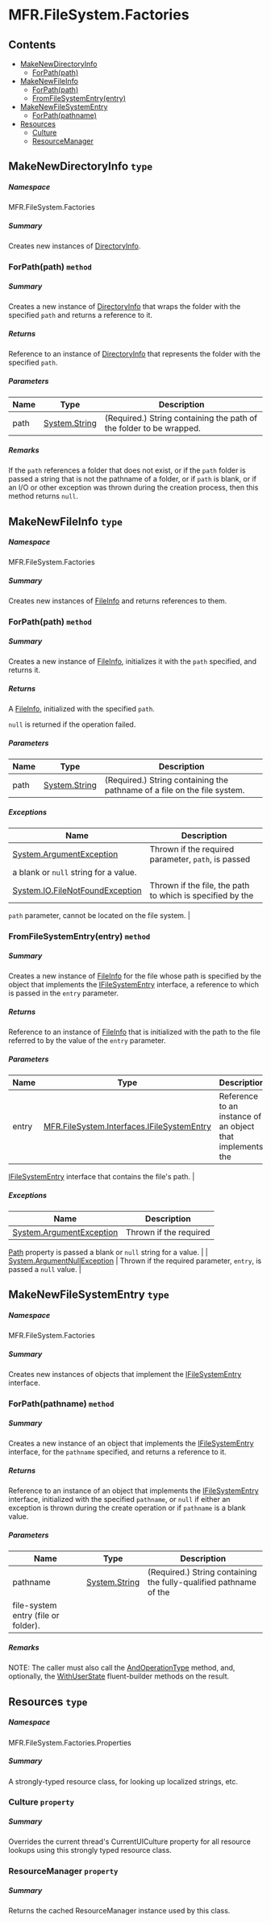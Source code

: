 <a name='assembly'></a>
# MFR.FileSystem.Factories

## Contents

- [MakeNewDirectoryInfo](#T-MFR-FileSystem-Factories-MakeNewDirectoryInfo 'MFR.FileSystem.Factories.MakeNewDirectoryInfo')
  - [ForPath(path)](#M-MFR-FileSystem-Factories-MakeNewDirectoryInfo-ForPath-System-String- 'MFR.FileSystem.Factories.MakeNewDirectoryInfo.ForPath(System.String)')
- [MakeNewFileInfo](#T-MFR-FileSystem-Factories-MakeNewFileInfo 'MFR.FileSystem.Factories.MakeNewFileInfo')
  - [ForPath(path)](#M-MFR-FileSystem-Factories-MakeNewFileInfo-ForPath-System-String- 'MFR.FileSystem.Factories.MakeNewFileInfo.ForPath(System.String)')
  - [FromFileSystemEntry(entry)](#M-MFR-FileSystem-Factories-MakeNewFileInfo-FromFileSystemEntry-MFR-FileSystem-Interfaces-IFileSystemEntry- 'MFR.FileSystem.Factories.MakeNewFileInfo.FromFileSystemEntry(MFR.FileSystem.Interfaces.IFileSystemEntry)')
- [MakeNewFileSystemEntry](#T-MFR-FileSystem-Factories-MakeNewFileSystemEntry 'MFR.FileSystem.Factories.MakeNewFileSystemEntry')
  - [ForPath(pathname)](#M-MFR-FileSystem-Factories-MakeNewFileSystemEntry-ForPath-System-String- 'MFR.FileSystem.Factories.MakeNewFileSystemEntry.ForPath(System.String)')
- [Resources](#T-MFR-FileSystem-Factories-Properties-Resources 'MFR.FileSystem.Factories.Properties.Resources')
  - [Culture](#P-MFR-FileSystem-Factories-Properties-Resources-Culture 'MFR.FileSystem.Factories.Properties.Resources.Culture')
  - [ResourceManager](#P-MFR-FileSystem-Factories-Properties-Resources-ResourceManager 'MFR.FileSystem.Factories.Properties.Resources.ResourceManager')

<a name='T-MFR-FileSystem-Factories-MakeNewDirectoryInfo'></a>
## MakeNewDirectoryInfo `type`

##### Namespace

MFR.FileSystem.Factories

##### Summary

Creates new instances of
[DirectoryInfo](#T-Alphaleonis-Win32-Filesystem-DirectoryInfo 'Alphaleonis.Win32.Filesystem.DirectoryInfo').

<a name='M-MFR-FileSystem-Factories-MakeNewDirectoryInfo-ForPath-System-String-'></a>
### ForPath(path) `method`

##### Summary

Creates a new instance of
[DirectoryInfo](#T-Alphaleonis-Win32-Filesystem-DirectoryInfo 'Alphaleonis.Win32.Filesystem.DirectoryInfo')
that wraps the folder with the specified `path` and
returns a reference to it.

##### Returns

Reference to an instance of
[DirectoryInfo](#T-Alphaleonis-Win32-Filesystem-DirectoryInfo 'Alphaleonis.Win32.Filesystem.DirectoryInfo')
that represents the folder with the specified `path`.

##### Parameters

| Name | Type | Description |
| ---- | ---- | ----------- |
| path | [System.String](http://msdn.microsoft.com/query/dev14.query?appId=Dev14IDEF1&l=EN-US&k=k:System.String 'System.String') | (Required.) String containing the path of the folder to be wrapped. |

##### Remarks

If the `path` references a folder that does not exist, or if
the `path` folder is passed a string that is not the pathname
of a folder, or if `path` is blank, or if an I/O or other
exception was thrown during the creation process, then this method returns
`null`.

<a name='T-MFR-FileSystem-Factories-MakeNewFileInfo'></a>
## MakeNewFileInfo `type`

##### Namespace

MFR.FileSystem.Factories

##### Summary

Creates new instances of [FileInfo](#T-Alphaleonis-Win32-Filesystem-FileInfo 'Alphaleonis.Win32.Filesystem.FileInfo') and returns
references to them.

<a name='M-MFR-FileSystem-Factories-MakeNewFileInfo-ForPath-System-String-'></a>
### ForPath(path) `method`

##### Summary

Creates a new instance of [FileInfo](#T-Alphaleonis-Win32-Filesystem-FileInfo 'Alphaleonis.Win32.Filesystem.FileInfo'),
initializes it with the `path` specified, and
returns it.

##### Returns

A [FileInfo](#T-Alphaleonis-Win32-Filesystem-FileInfo 'Alphaleonis.Win32.Filesystem.FileInfo'), initialized with the specified
`path`.



`null` is returned if the operation failed.

##### Parameters

| Name | Type | Description |
| ---- | ---- | ----------- |
| path | [System.String](http://msdn.microsoft.com/query/dev14.query?appId=Dev14IDEF1&l=EN-US&k=k:System.String 'System.String') | (Required.) String containing the pathname of a file on the file system. |

##### Exceptions

| Name | Description |
| ---- | ----------- |
| [System.ArgumentException](http://msdn.microsoft.com/query/dev14.query?appId=Dev14IDEF1&l=EN-US&k=k:System.ArgumentException 'System.ArgumentException') | Thrown if the required parameter, `path`, is passed
a blank or `null` string for a value. |
| [System.IO.FileNotFoundException](http://msdn.microsoft.com/query/dev14.query?appId=Dev14IDEF1&l=EN-US&k=k:System.IO.FileNotFoundException 'System.IO.FileNotFoundException') | Thrown if the file, the path to which is specified by the
`path`
parameter, cannot be located on the file system. |

<a name='M-MFR-FileSystem-Factories-MakeNewFileInfo-FromFileSystemEntry-MFR-FileSystem-Interfaces-IFileSystemEntry-'></a>
### FromFileSystemEntry(entry) `method`

##### Summary

Creates a new instance of [FileInfo](#T-Alphaleonis-Win32-Filesystem-FileInfo 'Alphaleonis.Win32.Filesystem.FileInfo') for the
file whose path is specified by the object that implements the
[IFileSystemEntry](#T-MFR-FileSystem-Interfaces-IFileSystemEntry 'MFR.FileSystem.Interfaces.IFileSystemEntry')
interface, a reference to which is passed in the
`entry`
parameter.

##### Returns

Reference to an instance of [FileInfo](#T-Alphaleonis-Win32-Filesystem-FileInfo 'Alphaleonis.Win32.Filesystem.FileInfo') that
is initialized with the path to the file referred to by the value of
the `entry` parameter.

##### Parameters

| Name | Type | Description |
| ---- | ---- | ----------- |
| entry | [MFR.FileSystem.Interfaces.IFileSystemEntry](#T-MFR-FileSystem-Interfaces-IFileSystemEntry 'MFR.FileSystem.Interfaces.IFileSystemEntry') | Reference to an instance of an object that implements the
[IFileSystemEntry](#T-MFR-FileSystem-Interfaces-IFileSystemEntry 'MFR.FileSystem.Interfaces.IFileSystemEntry')
interface that contains the file's path. |

##### Exceptions

| Name | Description |
| ---- | ----------- |
| [System.ArgumentException](http://msdn.microsoft.com/query/dev14.query?appId=Dev14IDEF1&l=EN-US&k=k:System.ArgumentException 'System.ArgumentException') | Thrown if the required
[Path](#P-MFR-FileSystem-Interfaces-IFileSystemEntry-Path 'MFR.FileSystem.Interfaces.IFileSystemEntry.Path')
property is passed a blank or `null` string for a value. |
| [System.ArgumentNullException](http://msdn.microsoft.com/query/dev14.query?appId=Dev14IDEF1&l=EN-US&k=k:System.ArgumentNullException 'System.ArgumentNullException') | Thrown if the required parameter, `entry`, is
passed a `null` value. |

<a name='T-MFR-FileSystem-Factories-MakeNewFileSystemEntry'></a>
## MakeNewFileSystemEntry `type`

##### Namespace

MFR.FileSystem.Factories

##### Summary

Creates new instances of objects that implement the
[IFileSystemEntry](#T-MFR-FileSystem-Interfaces-IFileSystemEntry 'MFR.FileSystem.Interfaces.IFileSystemEntry')
interface.

<a name='M-MFR-FileSystem-Factories-MakeNewFileSystemEntry-ForPath-System-String-'></a>
### ForPath(pathname) `method`

##### Summary

Creates a new instance of an object that implements the
[IFileSystemEntry](#T-MFR-FileSystem-Interfaces-IFileSystemEntry 'MFR.FileSystem.Interfaces.IFileSystemEntry')
interface, for
the `pathname` specified, and returns a reference to it.

##### Returns

Reference to an instance of an object that implements the
[IFileSystemEntry](#T-MFR-FileSystem-Interfaces-IFileSystemEntry 'MFR.FileSystem.Interfaces.IFileSystemEntry')
interface,
initialized with the specified `pathname`, or
`null` if either an exception is thrown during the create
operation or if `pathname` is a blank value.

##### Parameters

| Name | Type | Description |
| ---- | ---- | ----------- |
| pathname | [System.String](http://msdn.microsoft.com/query/dev14.query?appId=Dev14IDEF1&l=EN-US&k=k:System.String 'System.String') | (Required.) String containing the fully-qualified pathname of the
file-system entry (file or folder). |

##### Remarks

NOTE: The caller must also call the
[AndOperationType](#M-MFR-IOperationSpecificObject-AndOperationType 'MFR.IOperationSpecificObject.AndOperationType')
method,
and, optionally, the
[WithUserState](#M-MFR-IFileSystemEntry-WithUserState 'MFR.IFileSystemEntry.WithUserState')
fluent-builder methods on the result.

<a name='T-MFR-FileSystem-Factories-Properties-Resources'></a>
## Resources `type`

##### Namespace

MFR.FileSystem.Factories.Properties

##### Summary

A strongly-typed resource class, for looking up localized strings, etc.

<a name='P-MFR-FileSystem-Factories-Properties-Resources-Culture'></a>
### Culture `property`

##### Summary

Overrides the current thread's CurrentUICulture property for all
  resource lookups using this strongly typed resource class.

<a name='P-MFR-FileSystem-Factories-Properties-Resources-ResourceManager'></a>
### ResourceManager `property`

##### Summary

Returns the cached ResourceManager instance used by this class.
